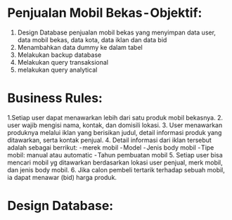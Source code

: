 # Penjualan Mobil Bekas - Objektif:

1. Design Database penjualan mobil bekas yang menyimpan data user, data mobil bekas, data kota, data iklan dan data bid 
2. Menambahkan data dummy ke dalam tabel
3. Melakukan backup database
4. Melakukan query transaksional 
5. melakukan query analytical


# Business Rules:
1.Setiap user dapat menawarkan lebih dari satu produk mobil bekasnya.
2. user wajib mengisi nama, kontak, dan domisili lokasi.
3. User menawarkan produknya melalui iklan yang berisikan judul, detail informasi produk yang ditawarkan, serta kontak penjual.
4. Detail informasi dari iklan tersebut adalah sebagai berrikut:
   - merek mobil
   - Model
   - Jenis body mobil
   - Tipe mobil: manual atau automatic
   - Tahun pembuatan mobil
5. Setiap user bisa mencari mobil yg ditawarkan berdasarkan lokasi user penjual, merk mobil, dan jenis body mobil.
6. Jika calon pembeli tertarik terhadap sebuah mobil, ia dapat menawar (bid) harga produk.

# Design Database:
